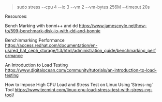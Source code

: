 


> sudo stress --cpu 4 --io 3 --vm 2 --vm-bytes 256M --timeout 20s 


Resources: 

Bench Marking with bonni++ and dd
https://www.jamescoyle.net/how-to/599-benchmark-disk-io-with-dd-and-bonnie

Benchinmarking Performance
https://access.redhat.com/documentation/en-us/red_hat_ceph_storage/1.3/html/administration_guide/benchmarking_performance

An Introduction to Load Testing
https://www.digitalocean.com/community/tutorials/an-introduction-to-load-testing

How to Impose High CPU Load and Stress Test on Linux Using ‘Stress-ng’ Tool
https://www.tecmint.com/linux-cpu-load-stress-test-with-stress-ng-tool/